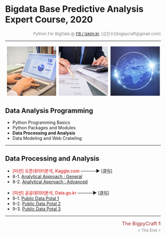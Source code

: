 
# Bigdata Base Predictive Analysis Expert Course, 2020

<div align='right'><font size=2 color='gray'>Python For BigData @ <font color='blue'><a href='https://www.facebook.com/jskim.kr'>FB / jskim.kr</a></font>, [김진수](bigpycraft@gmail.com)</font></div>
<hr>

<img src="../images/img_main_front.png">

## Data Analysis Programming 
- Python Programming Basics 
- Python Packages and Modules
- <b>Data Processing and Analysis </b>
- Data Modeling and Web Cralwling

<hr>

## Data Processing and Analysis

- <font color='#CC0000'> [미션] 오픈데이터분석, Kaggle.com</font> ─────▶ [[클릭]][D4300]
- 8-1. [Analytical Approach : General           ][D4310]
- 8-2. [Analytical Approach : Advanced          ][D4324]
<br/><br/>
- <font color='#CC0000'> [미션] 공공데이터분석, Data.go.kr </font> ─────▶ [[클릭]][D4530]
- 9-1. [Public Data Potal 1                     ][D4510]
- 9-2. [Public Data Potal 2                     ][D4520]
- 9-3. [Public Data Potal 3                     ][D4532]


[D4110]:  https://htmlpreview.github.io/?https://github.com/bigpycraft/bda20-himedia/blob/master/notebook/html/BPC_D411_Excel_IO.html                                "Go D4110"
[D4120]:  https://htmlpreview.github.io/?https://github.com/bigpycraft/bda20-himedia/blob/master/notebook/html/BPC_D412_Excel_Data_Handle.html                       "Go D4120"
[D4130]:  https://htmlpreview.github.io/?https://github.com/bigpycraft/bda20-himedia/blob/master/notebook/html/BPC_D413_Excel_Data_Visualize.html                    "Go D4130"
[D4200]:  https://htmlpreview.github.io/?https://github.com/bigpycraft/bda20-himedia/blob/master/notebook/html/BPC_D420_DB_SQL_COMMAND.html                          "Go D4200"
[D4210]:  https://htmlpreview.github.io/?https://github.com/bigpycraft/bda20-himedia/blob/master/notebook/html/BPC_D421_DB_SQL_SCHEMA.html                           "Go D4210"
[D4220]:  https://htmlpreview.github.io/?https://github.com/bigpycraft/bda20-himedia/blob/master/notebook/html/BPC_D422_DB_SQL_INSERT.html                           "Go D4220"
[D4230]:  https://htmlpreview.github.io/?https://github.com/bigpycraft/bda20-himedia/blob/master/notebook/html/BPC_D423_DB_SQL_SELECT.html                           "Go D4230"
[D4240]:  https://htmlpreview.github.io/?https://github.com/bigpycraft/bda20-himedia/blob/master/notebook/html/BPC_D424_DB_SQL_UPDATE.html                           "Go D4240"
[D4250]:  https://htmlpreview.github.io/?https://github.com/bigpycraft/bda20-himedia/blob/master/notebook/html/BPC_D425_DB_SQL_DELETE.html                           "Go D4250"

[P4_01]:  https://htmlpreview.github.io/?https://github.com/bigpycraft/bda20-himedia/blob/master/notebook/html/과제4_Kaggle_01_김태웅_Titanic.html                   "Go P4_01"
[P4_02]:  https://htmlpreview.github.io/?https://github.com/bigpycraft/bda20-himedia/blob/master/notebook/html/과제4_Kaggle_02_신은영_Bike.html                      "Go P4_02"

[D4300]:  https://htmlpreview.github.io/?https://github.com/bigpycraft/bda20-himedia/blob/master/notebook/html/BPC_D430_Kaggle_Titanic_Mission__Stat_Visualize.html  "Go D4300"
[D4310]:  https://htmlpreview.github.io/?https://github.com/bigpycraft/bda20-himedia/blob/master/notebook/html/BPC_D431_Kaggle_Titanic_Stat_General.html             "Go D4310"
[D4323]:  https://htmlpreview.github.io/?https://github.com/bigpycraft/bda20-himedia/blob/master/notebook/html/BPC_D432_Kaggle_Titanic_Stat_Advanced_ver3.html       "Go D4323"
[D4324]:  https://htmlpreview.github.io/?https://github.com/bigpycraft/bda20-himedia/blob/master/notebook/html/BPC_D432_Kaggle_Titanic_Stat_Advanced_ver4.html       "Go D4324"
[D4510]:  https://htmlpreview.github.io/?https://github.com/bigpycraft/bda20-himedia/blob/master/notebook/html/BPC_D451_DataGoKr_노화빌딩_ver2.html                  "Go D4510"
[D4520]:  https://htmlpreview.github.io/?https://github.com/bigpycraft/bda20-himedia/blob/master/notebook/html/BPC_D452_DataGoKr_범죄발생2016_ver2.html              "Go D4520"
[D4530]:  https://htmlpreview.github.io/?https://github.com/bigpycraft/bda20-himedia/blob/master/notebook/html/BPC_D453_DataGoKr_CCTV현황_in2017___Mission.html      "Go D4530"
[D4532]:  https://htmlpreview.github.io/?https://github.com/bigpycraft/bda20-himedia/blob/master/notebook/html/BPC_D453_DataGoKr_CCTV현황_in2017_ver2.html           "Go D4532"

[D4600]:  https://htmlpreview.github.io/?https://github.com/bigpycraft/bda20-himedia/blob/master/notebook/html/BPC_D460_Folium_for_Map_ver4.html                     "Go D4600"
[D4610]:  https://htmlpreview.github.io/?https://github.com/bigpycraft/bda20-himedia/blob/master/notebook/html/BPC_D461_OpenGov_Seoul_Population_2019_2Q.html        "Go D4610"
[D4720]:  https://htmlpreview.github.io/?https://github.com/bigpycraft/bda20-himedia/blob/master/notebook/html/BPC_D472_OpenGov_Seoul_CCTV_Population_ver4.html      "Go D4720"


<hr>
<marquee><font size=3 color='brown'>The BigpyCraft find the information to design valuable society with Technology & Craft.</font></marquee>
<div align='right'><font size=2 color='gray'> &lt; The End &gt; </font></div>

